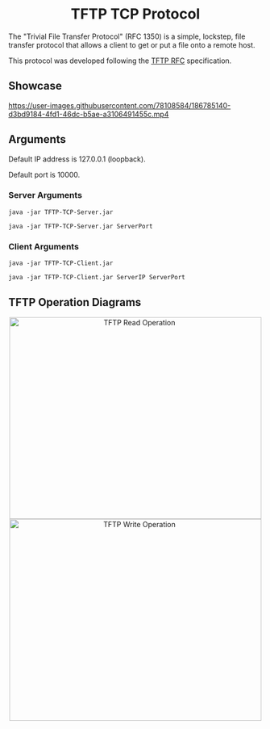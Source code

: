 <div align="center">

# TFTP TCP Protocol

</div>

The "Trivial File Transfer Protocol" (RFC 1350) is a simple, lockstep, file transfer protocol that allows a client to get or put a file onto a remote host.

This protocol was developed following the [TFTP RFC](https://www.ietf.org/rfc/rfc1350.txt.pdf) specification.

## Showcase

https://user-images.githubusercontent.com/78108584/186785140-d3bd9184-4fd1-46dc-b5ae-a3106491455c.mp4

## Arguments

Default IP address is 127.0.0.1 (loopback).

Default port is 10000.

### Server Arguments

```
java -jar TFTP-TCP-Server.jar

java -jar TFTP-TCP-Server.jar ServerPort
```

### Client Arguments

```
java -jar TFTP-TCP-Client.jar

java -jar TFTP-TCP-Client.jar ServerIP ServerPort
```

## TFTP Operation Diagrams

<div align="center">

<img title="TFTP Read Operation" src="http://www.tcpipguide.com/free/diagrams/tftpread.png" width="500" height="400">

<img title="TFTP Write Operation" src="http://www.tcpipguide.com/free/diagrams/tftpwrite.png" width="500" height="400">

</div>

